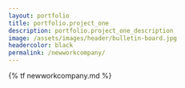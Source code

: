 ```yaml
---
layout: portfolio
title: portfolio.project_one
description: portfolio.project_one_description
image: /assets/images/header/bulletin-board.jpg
headercolor: black
permalink: /newworkcompany/
---
```

{% tf newworkcompany.md %}
